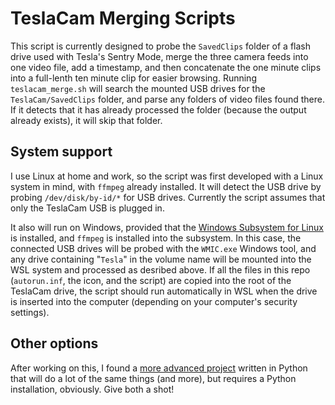 # TeslaCam Merging Scripts

This script is currently designed to probe the `SavedClips` folder of a
flash drive used with Tesla's Sentry Mode, merge the three camera feeds
into one video file, add a timestamp, and then concatenate the one minute
clips into a full-lenth ten minute clip for easier browsing.
Running `teslacam_merge.sh` will search the mounted USB drives for the
`TeslaCam/SavedClips` folder, and parse any folders of video files found
there. If it detects that it has already processed the folder (because
the output already exists), it will skip that folder.

## System support

I use Linux at home and work, so the script was first developed with a Linux
system in mind, with `ffmpeg` already installed. It will detect the USB
drive by probing `/dev/disk/by-id/*` for USB drives. Currently the script
assumes that only the TeslaCam USB is plugged in.

It also will run on Windows, provided that the
[Windows Subsystem for Linux](https://docs.microsoft.com/en-us/windows/wsl/install-win10) is
installed, and `ffmpeg` is installed into the subsystem.
In this case, the connected USB drives will be probed with the `WMIC.exe`
Windows tool, and any drive containing "`Tesla`" in the volume name will
be mounted into the WSL system and processed as desribed above.
If all the files in this repo (`autorun.inf`, the icon, and the script)
are copied into the root of the TeslaCam drive, the script should run
automatically in WSL when the drive is inserted into the computer (depending
on your computer's security settings).

## Other options

After working on this, I found a
[more advanced project](https://github.com/ehendrix23/tesla_dashcam) written
in Python that will do a lot of the same things (and more), but requires a Python
installation, obviously. Give both a shot!
